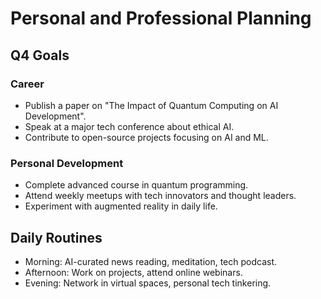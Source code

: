 # Personal and Professional Planning

## Q4 Goals

### Career
- Publish a paper on "The Impact of Quantum Computing on AI Development".
- Speak at a major tech conference about ethical AI.
- Contribute to open-source projects focusing on AI and ML.

### Personal Development
- Complete advanced course in quantum programming.
- Attend weekly meetups with tech innovators and thought leaders.
- Experiment with augmented reality in daily life.

## Daily Routines

- Morning: AI-curated news reading, meditation, tech podcast.
- Afternoon: Work on projects, attend online webinars.
- Evening: Network in virtual spaces, personal tech tinkering.
